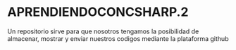 # APRENDIENDOCONCSHARP.2
 Un repositorio sirve para que nosotros tengamos la posibilidad de almacenar, mostrar y enviar nuestros codigos mediante la plataforma github
